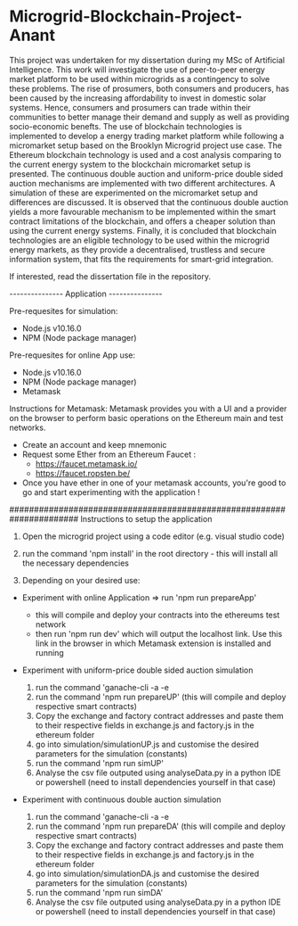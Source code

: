 # Microgrid-Blockchain-Project- Anant

This project was undertaken for my dissertation during my MSc of Artificial Intelligence. This work will investigate the use of
peer-to-peer energy market platform to be used within microgrids as a contingency to solve these problems. The rise of prosumers, both consumers and producers, has been caused by the increasing affordability to invest in
domestic solar systems. Hence, consumers and prosumers can trade within their communities to better manage their demand and supply as well as providing socio-economic benefts. The use of blockchain technologies is
implemented to develop a energy trading market platform while following a micromarket setup based on the Brooklyn Microgrid project use case. The Ethereum blockchain technology is used and a cost analysis comparing
to the current energy system to the blockchain micromarket setup is presented. The continuous double auction and uniform-price double sided auction mechanisms are implemented with two different architectures. A simulation
of these are experimented on the micromarket setup and differences are discussed. It is observed that the continuous double auction yields a more favourable mechanism to be implemented within the smart contract
limitations of the blockchain, and offers a cheaper solution than using the current energy systems. Finally, it is concluded that blockchain technologies are an eligible technology to be used within the microgrid energy
markets, as they provide a decentralised, trustless and secure information system, that fits the requirements for smart-grid integration.

If interested, read the dissertation file in the repository.

--------------- Application ---------------

Pre-requesites for simulation:
- Node.js v10.16.0
- NPM (Node package manager)

Pre-requesites for online App use:
- Node.js v10.16.0
- NPM (Node package manager)
- Metamask

Instructions for Metamask:
Metamask provides you with a UI and a provider on the browser to perform basic operations on the Ethereum main and test networks.
- Create an account and keep mnemonic
- Request some Ether from an Ethereum Faucet :
	- https://faucet.metamask.io/
	- https://faucet.ropsten.be/
- Once you have ether in one of your metamask accounts, you're good to go and start experimenting with the application !

######################################################################
Instructions to setup the application

1. Open the microgrid project using a code editor (e.g. visual studio code)

2. run the command 'npm install' in the root directory - this will install all the necessary dependencies

3. Depending on your desired use: 
- Experiment with online Application => run 'npm run prepareApp'
	- this will compile and deploy your contracts into the ethereums test network 
	- then run 'npm run dev' which will output the localhost link. Use this link in the browser in which Metamask extension is installed and running

- Experiment with uniform-price double sided auction simulation
	1. run the command 'ganache-cli -a <number of accounts to create> -e <number of desired ethereum per account> 
	2. run the command 'npm run prepareUP' (this will compile and deploy respective smart contracts)
	3. Copy the exchange and factory contract addresses and paste them to their respective fields in exchange.js and factory.js in the ethereum folder
	4. go into simulation/simulationUP.js and customise the desired parameters for the simulation (constants)
	5. run the command 'npm run simUP'
	6. Analyse the csv file outputed using analyseData.py in a python IDE or powershell (need to install dependencies yourself in that case)
	

- Experiment with continuous double auction simulation
	1. run the command 'ganache-cli -a <number of accounts to create> -e <number of desired ethereum per account> 
	2. run the command 'npm run prepareDA' (this will compile and deploy respective smart contracts)
	3. Copy the exchange and factory contract addresses and paste them to their respective fields in exchange.js and factory.js in the ethereum folder
	4. go into simulation/simulationDA.js and customise the desired parameters for the simulation (constants)
	5. run the command 'npm run simDA'
	6. Analyse the csv file outputed using analyseData.py in a python IDE or powershell (need to install dependencies yourself in that case)
